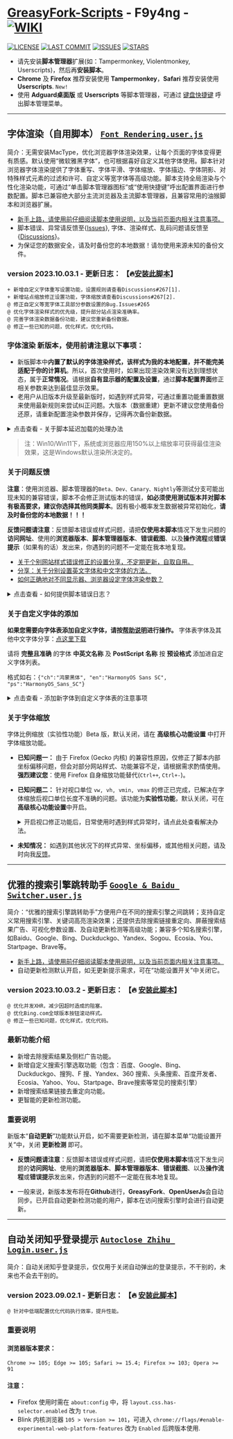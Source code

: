 # [**GreasyFork-Scripts**](https://f9y4ng.github.io/GreasyFork-Scripts/) - F9y4ng - [![WIKI](https://img.shields.io/badge/WIKI-GREASYFORK%20SCRIPTS-brightgreen.svg?logo=github "wiki")](https://github.com/F9y4ng/GreasyFork-Scripts/wiki)

[![LICENSE](https://img.shields.io/badge/License-GPL--3.0--only-blue.svg?style=for-the-badge&logo=github "LICENSE")](https://github.com/F9y4ng/GreasyFork-Scripts/blob/master/LICENSE) [![LAST COMMIT](https://img.shields.io/github/last-commit/F9y4ng/GreasyFork-Scripts?color=blue&logo=github&style=for-the-badge "LAST COMMIT")](https://github.com/F9y4ng/GreasyFork-Scripts/commits/master) [![ISSUES](https://img.shields.io/github/issues/F9y4ng/GreasyFork-Scripts?logo=github&style=for-the-badge "ISSUES")](https://github.com/F9y4ng/GreasyFork-Scripts/issues) [![STARS](https://img.shields.io/github/stars/F9y4ng/GreasyFork-Scripts?color=brightgreen&logo=github&style=for-the-badge "STARS")](https://github.com/F9y4ng/GreasyFork-Scripts/stargazers)

- 请先安装**脚本管理器**扩展(如：Tampermonkey, Violentmonkey, Userscripts)，然后再**安装脚本**。
- **Chrome** 及 **Firefox** 推荐安装使用 **Tampermonkey**，**Safari** 推荐安装使用 **Userscripts**. `New!`
- 使用 **Adguard桌面版** 或 **Userscripts** 等脚本管理器，可通过 [键盘快捷键](https://github.com/F9y4ng/GreasyFork-Scripts/wiki/%E5%AD%97%E4%BD%93%E6%B8%B2%E6%9F%93%EF%BC%88%E8%87%AA%E7%94%A8%E8%84%9A%E6%9C%AC%EF%BC%89#user-content-hotkey) 呼出脚本管理菜单。

---

## 字体渲染（自用脚本） [`Font Rendering.user.js`](https://github.com/F9y4ng/GreasyFork-Scripts/blob/master/Font%20Rendering.user.js)

简介：无需安装MacType，优化浏览器字体渲染效果，让每个页面的字体变得更有质感。默认使用“微软雅黑字体”，也可根据喜好自定义其他字体使用。脚本针对浏览器字体渲染提供了字体重写、字体平滑、字体缩放、字体描边、字体阴影、对特殊样式元素的过滤和许可、自定义等宽字体等高级功能。脚本支持全局渲染与个性化渲染功能，可通过“单击脚本管理器图标”或“使用快捷键”呼出配置界面进行参数配置。脚本已兼容绝大部分主流浏览器及主流脚本管理器，且兼容常用的油猴脚本和浏览器扩展。

- [新手上路，请使用前仔细阅读脚本使用说明，以及当前页面内相关注意事项。](https://github.com/F9y4ng/GreasyFork-Scripts/wiki/%E5%AD%97%E4%BD%93%E6%B8%B2%E6%9F%93%EF%BC%88%E8%87%AA%E7%94%A8%E8%84%9A%E6%9C%AC%EF%BC%89)
- 脚本错误、异常请反馈至{[Issues](https://github.com/F9y4ng/GreasyFork-Scripts/issues)}, 字体、渲染样式、乱码问题请反馈至{[Discussions](https://github.com/F9y4ng/GreasyFork-Scripts/discussions/categories/%E9%97%AE%E7%AD%94%E4%B8%93%E5%8C%BA-question-answer)}。
- 为保证您的数据安全，请及时备份您的本地数据！请勿使用来源未知的备份文件。

### version 2023.10.03.1 - 更新日志： 【🔥[安装此脚本](https://github.com/F9y4ng/GreasyFork-Scripts/raw/master/Font%20Rendering.user.js)】

```log
+ 新增自定义字体重写设置功能，设置规则请查看Discussions#267[1].
+ 新增站点缩放修正设置功能，字体缩放请查看Discussions#267[2].
@ 修正自定义等宽字体工具部分参数设置的Bug.Issues#265
@ 优化字体渲染样式的优先级，提升部分站点渲染准确率。
@ 完善字体渲染数据备份功能，建议您重新备份数据。
@ 修正一些已知的问题，优化样式，优化代码。
```

### **字体渲染** 新版本，使用前请注意以下事项：

- 新版脚本中**内置了默认的字体渲染样式，该样式为我的本地配置，并不能完美适配于你的计算机**。所以，首次使用时，如果出现渲染效果没有达到理想状态，属于**正常情况**。请根据**自有显示器的配置及设置**，通过**脚本配置界面**修正相关参数来达到最佳显示效果。
- 老用户从旧版本升级至最新版时，如遇到样式异常，可通过重置功能重置数据来使用最新规则来尝试纠正问题。大版本（数据重建）更新不建议您使用备份还原，请重新配置渲染参数并保存，记得再次备份新数据。

<details>
<summary>点击查看 - 关于脚本延迟加载的处理办法</summary>

#### 如出现脚本加载延迟、或未正确加载样式的临时处理办法：
* 针对**Tampermonkey**：进入**管理面板**，进入**设置**标签页，下拉至“**实验**”，将注入模式改为“**即时**”。

* 针对**Violentmonkey**：进入**控制台界面**，进入**设置**标签页，在**高级-通用**中勾选“**同步 page 模式**”。

 </details>

> 注：Win10/Win11下，系统或浏览器应用150%以上缩放率可获得最佳渲染效果，这是Windows默认渲染所决定的。

### 关于问题反馈

**注意**：使用浏览器、脚本管理器的`Beta、Dev、Canary、Nightly`等测试分支可能出现未知的兼容错误，脚本不会修正测试版本的错误，**如必须使用测试版本并对脚本有极高要求，建议你选择其他同类脚本**。因有极小概率发生数据被异常初始化，**请及时备份您的本地数据！！！**

**反馈问题请注意**：反馈脚本错误或样式问题，请把**仅使用本脚本**情况下发生问题的**访问网址**、使用的**浏览器版本**、**脚本管理器版本**、**错误截图**、以及**操作流程**或**错误提示**（如果有的话）发出来，你遇到的问题不一定能在我本地复现。

- [关于个别网站样式错误修正的设置分享，不定期更新，自取自用。](https://github.com/F9y4ng/GreasyFork-Scripts/discussions/42)
- [分享：关于分别设置英文字体和中文字体的方法。](https://github.com/F9y4ng/GreasyFork-Scripts/discussions/83)
- [如何正确地对不同显示器、浏览器设定字体渲染参数？](https://github.com/F9y4ng/GreasyFork-Scripts/discussions/160)

<details>
<summary>点击查看 - 如何提供脚本错误日志？</summary>

#### 获取并上传脚本错误日志
1. 先打开脚本调试开关：
    - v2023.04.08.1 以上版本，向 URL 添加 `?whoami=F9y4ng` 或 `&whoami=F9y4ng`，开启临时调试模式。
    - 使用旧版本需将代码大约第 54 行 `const IS_OPEN_DEBUG = false` 改为 `true`，并保存。

2. 在浏览器中按 F12 打开控制台面板，刷新页面，操作直至复现问题，在控制台空白处右键菜单选择 **另存为...**。

3. 进行 **错误报告（Bug report）**，并将保存好的日志文件打包上传至 [Github ISSUES](https://github.com/F9y4ng/GreasyFork-Scripts/issues)。

4. 日常使用时，请勿开启脚本调试开关，以免造成脚本执行缓慢等情况。

</details>

### 关于自定义字体的添加

**如果您需要向字体表添加自定义字体，请按[帮助说明](https://github.com/F9y4ng/GreasyFork-Scripts/discussions/64)进行操作。** 字体表字体及其他中文字体分享：[点这里下载](https://github.com/F9y4ng/GreasyFork-Scripts/discussions/46)

请将 **完整且准确** 的字体 **中英文名称** 及 **PostScript 名称** 按 **预设格式** 添加进自定义字体列表。

格式如右：`{"ch":"鸿蒙黑体", "en":"HarmonyOS Sans SC", "ps":"HarmonyOS_Sans_SC"}`

<details>
<summary>点击查看 - 添加新字体到自定义字体表的注意事项</summary>

#### 自定义字体的注意事项
- 新增字体，一般接受字重为 **标准体/Regular** 的字体，需调整字重粗体请使用字体描边进行设置。
- “ps:”表示字体 PostScript 名称，此为可选属性。为实现字体全局生效，请尽可能填写"ps:"属性。
- 很多字体存在各种修改版本，非原版字体会造成字体名或属性不一致，从而使得代码无法识别。

每当计算机安装了新字体，要使其**立即生效**，请务必先**重启浏览器**，并在“**高级核心功能设置**”中重建字体列表缓存。

- 注 1：自定义字体表的**编辑保存操作**会自动触发字体列表全局缓存的重建，无需额外手动处理。
- 注 2：若仅安装**内置字体表**定义的字体，重启浏览器后，需要**手动**重建字体列表全局缓存。
</details>

### 关于字体缩放

字体比例缩放（实验性功能）Beta 版，默认关闭，请在 **高级核心功能设置** 中打开字体缩放功能。

- **已知问题一：** 由于 Firefox (Gecko 内核) 的兼容性原因，仅修正了脚本内部坐标偏移问题，但会对部分网站样式、功能兼容不足，请根据需求酌情使用。**强烈建议您**：使用 Firefox 自身缩放功能替代(`Ctrl++`, `Ctrl+-`)。

- **已知问题二：** 针对视口单位 `vw, vh, vmin, vmax` 的修正已完成，已解决在字体缩放后视口单位长度不准确的问题。该功能为**实验性功能**，默认关闭，可在**高级核心功能设置**中开启。

    <details>
    <summary>开启视口修正功能后，日常使用时遇到样式异常时，请点此处查看解决办法。</summary>

    #### 浏览器CORS/CSP策略拒绝第三方样式的加载
    1. 部分站点因配置相关 CORS 策略，会使浏览器阻止对外部样式的获取（控制台 console 会看到相应报错，如：`No 'Access-Control-Allow-Origin' header is present on the requested resource.`），此时，可在扩展商店安装并开启 [Moesif Origin & CORS Changer](https://chromewebstore.google.com/detail/moesif-origin-cors-change/digfbfaphojjndkpccljibejjbppifbc)。

    2. 在部分应用了 CSP 策略的站点，浏览器可能会阻止内部样式的加载和解析（控制台 console 会看到相应的报错，如：`Refused to apply inline style because it violates the following Content Security Policy directive: "default-src 'self'".`），此时，可在扩展商店安装并开启 [Disable-CSP](https://chromewebstore.google.com/detail/disable-csp/hgegihapiofjgmmgigbblnjaicgjhoko)

    3. 使用其他CSP扩展也可解决此问题，如介意安全问题或有其他顾虑，请按以下方法关闭该功能：
          - 在**字体渲染设置界面**内取消勾选**视口修正**选项，或将**字体缩放**设置为`1.0`后保存为独享数据。
          - 在**高级核心功能设置**中单独关闭**视口单位修正**选项，或直接关闭**字体缩放功能**。(全局关闭)
    </details>

 - **未知情况：** 如遇到其他状况下的样式异常、坐标偏移，或其他相关问题，请及时向我[反馈](https://github.com/F9y4ng/GreasyFork-Scripts/issues)。

---

## 优雅的搜索引擎跳转助手 [`Google & Baidu Switcher.user.js`](https://github.com/F9y4ng/GreasyFork-Scripts/blob/master/Google%20%26%20Baidu%20Switcher.user.js)

简介：“优雅的搜索引擎跳转助手”方便用户在不同的搜索引擎之间跳转；支持自定义常用搜索引擎、关键词高亮渲染效果；还提供去除搜索链接重定向、屏蔽搜索结果广告、可视化参数设置、及自动更新检测等高级功能；兼容多个知名搜索引擎，如Baidu、Google、Bing、Duckduckgo、Yandex、Sogou、Ecosia、You、Startpage、Brave等。

- [新手上路，请使用前仔细阅读脚本使用说明，以及当前页面内相关注意事项。](https://github.com/F9y4ng/GreasyFork-Scripts/wiki/%E4%BC%98%E9%9B%85%E7%9A%84%E6%90%9C%E7%B4%A2%E5%BC%95%E6%93%8E%E8%B7%B3%E8%BD%AC%E5%8A%A9%E6%89%8B)
- 自动更新检测默认开启，如无更新提示需求，可在“功能设置开关”中关闭它。

### version 2023.10.03.2 - 更新日志： 【🔥 [安装此脚本](https://github.com/F9y4ng/GreasyFork-Scripts/raw/master/Google%20%26%20Baidu%20Switcher.user.js)】

```log
@ 优化并发XHR，减少因超时造成的阻塞。
@ 优化Bing.com全球版本按钮滚动样式。
@ 修正一些已知问题，优化样式，优化代码。
```

### 最新功能介绍

- 新增去除搜索结果及侧栏广告功能。
- 新增自定义搜索引擎选取功能（包含：百度、Google、Bing、Duckduckgo、搜狗、F 搜、Yandex、360 搜索、头条搜索、百度开发者、Ecosia、Yahoo、You、Startpage、Brave搜索等常见的搜索引擎）
- 新增搜索结果链接去重定向功能。
- 更智能的更新检测功能。

### 重要说明

新版本“**自动更新**”功能默认开启，如不需要更新检测，请在脚本菜单“功能设置开关”中，关闭 **更新检测** 即可。

- **反馈问题请注意**：反馈脚本错误或样式问题，请把**仅使用本脚本**情况下发生问题的**访问网址**、使用的**浏览器版本**、**脚本管理器版本**、**错误截图**、以及**操作流程**或**错误提示**发出来，你遇到的问题不一定能在我本地复现。

- 一般来说，新版本发布将在**Github**进行，**GreasyFork**、**OpenUserJs**会自动同步。已开启自动更新检测功能的用户，脚本在访问搜索引擎时会进行自动更新。

---

## 自动关闭知乎登录提示 [`Autoclose Zhihu Login.user.js`](https://github.com/F9y4ng/GreasyFork-Scripts/blob/master/Autoclose%20Zhihu%20Login.user.js)

简介：自动关闭知乎登录提示，仅仅用于关闭自动弹出的登录提示，不干别的，未来也不会去干别的。

### version 2023.09.02.1 - 更新日志： 【🔥 [安装此脚本](https://github.com/F9y4ng/GreasyFork-Scripts/raw/master/Autoclose%20Zhihu%20Login.user.js)】

```log
@ 针对中低端配置优化代码执行效率，提升性能。
```

### 重要说明
#### 浏览器版本要求：
```
Chrome >= 105; Edge >= 105; Safari >= 15.4; Firefox >= 103; Opera >= 91
```

#### 注意：
* Firefox 使用时需在 `about:config` 中，将 `layout.css.has-selector.enabled` 改为 `true`.
* Blink 内核浏览器 `105 > Version >= 101`，可进入 `chrome://flags/#enable-experimental-web-platform-features` 改为 `Enabled` 后跨版本使用.
